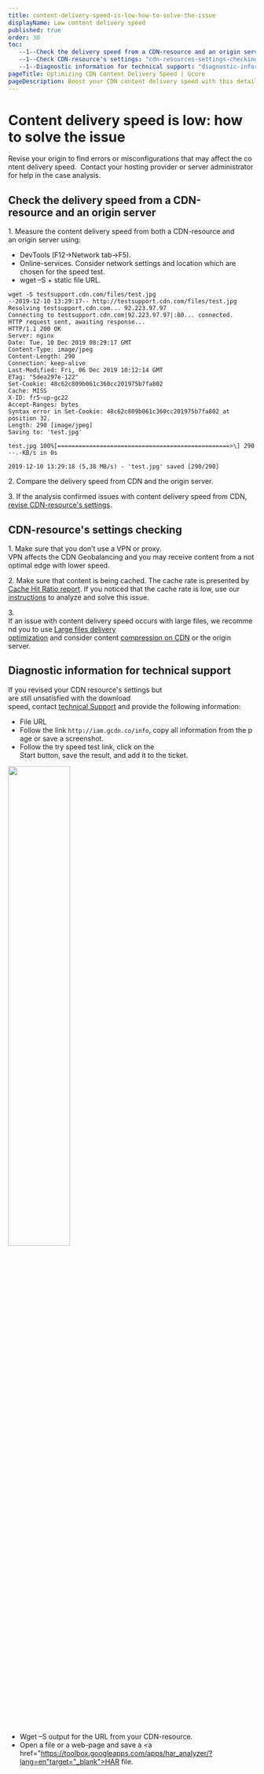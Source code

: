 ```yaml
---
title: content-delivery-speed-is-low-how-to-solve-the-issue
displayName: Low content delivery speed
published: true
order: 30
toc:
   --1--Check the delivery speed from a CDN-resource and an origin server.: "check-the-delivery-speed-from-a-cdn-resource-and-an-origin-server"
   --1--Check CDN-resource's settings: "cdn-resources-settings-checking"
   --1--Diagnostic information for technical support: "diagnostic-information-for-technical-support"
pageTitle: Optimizing CDN Content Delivery Speed | Gcore
pageDescription: Boost your CDN content delivery speed with this detailed guide.
---
```

# Content delivery speed is low: how to solve the issue

Revise your origin to find errors or misconfigurations that may affect the content delivery speed.  Contact your hosting provider or server administrator for help in the case analysis. 

## Check the delivery speed from a CDN-resource and an origin server 

1\. Measure the content delivery speed from both a CDN-resource and an origin server using:

- DevTools (F12->Network tab->F5).
- Online-services. Consider network settings and location which are chosen for the speed test.   
- wget –S + static file URL.

```
wget -S testsupport.cdn.com/files/test.jpg  
--2019-12-10 13:29:17-- http://testsupport.cdn.com/files/test.jpg  
Resolving testsupport.cdn.com... 92.223.97.97  
Connecting to testsupport.cdn.com|92.223.97.97|:80... connected.  
HTTP request sent, awaiting response...  
HTTP/1.1 200 OK  
Server: nginx  
Date: Tue, 10 Dec 2019 08:29:17 GMT  
Content-Type: image/jpeg  
Content-Length: 290  
Connection: keep-alive  
Last-Modified: Fri, 06 Dec 2019 10:12:14 GMT  
ETag: "5dea297e-122"  
Set-Cookie: 48c62c809b061c360cc201975b7fa802  
Cache: MISS  
X-ID: fr5-up-gc22  
Accept-Ranges: bytes  
Syntax error in Set-Cookie: 48c62c809b061c360cc201975b7fa802 at position 32.  
Length: 290 [image/jpeg]  
Saving to: 'test.jpg'  
  
test.jpg 100%[=================================================>\] 290 --.-KB/s in 0s  
  
2019-12-10 13:29:18 (5,38 MB/s) - 'test.jpg' saved [290/290]
```

2\. Compare the delivery speed from CDN and the origin server. 

3\. If the analysis confirmed issues with content delivery speed from CDN, [revise CDN-resource's settings](https://gcore.com/docs/cdn/troubleshooting/content-delivery-speed-is-low-how-to-solve-the-issue#cdn-resources-settings-checking).

## CDN-resource's settings checking 

1\. Make sure that you don’t use a VPN or proxy.   
VPN affects the CDN Geobalancing and you may receive content from a not optimal edge with lower speed. 

2\. Make sure that content is being cached. The cache rate is presented by <a href="https://gcore.com/docs/cdn/view-statistics-of-a-cdn-resource" target="_blank">Cache Hit Ratio report</a>. If you noticed that the cache rate is low, use our <a href="https://gcore.com/docs/cdn/troubleshooting/cache-percentage-is-low-how-to-solve-the-issue" target="_blank">instructions</a> to analyze and solve this issue.  

3\. If an issue with content delivery speed occurs with large files, we recommend you to use <a href="https://gcore.com/docs/cdn/cdn-resource-options/optimize-large-file-delivery" target="_blank">Large files delivery optimization</a> and consider content <a href="https://gcore.com/docs/cdn/cdn-resource-options/compression/configure-gzip-and-brotli-compression" target="_blank">compression on CDN</a> or the origin server. 

## Diagnostic information for technical support

If you revised your CDN resource's settings but are still unsatisfied with the download speed, contact [technical Support](mailto:support@gcore.com) and provide the following information:

- File URL
- Follow the link ```http://iam.gcdn.co/info```, copy all information from the page or save a screenshot. 
- Follow the try speed test link, click on the Start button, save the result, and add it to the ticket. 

<img src="https://assets.gcore.pro/docs/cdn/troubleshooting/content-delivery-speed-is-low-how-to-solve-the-issue/iam.png" alt="" width="50%">

- Wget –S output for the URL from your CDN-resource.
- Open a file or a web-page and save a <a href="https://toolbox.googleapps.com/apps/har_analyzer/?lang=en"target="_blank">HAR file</a>.